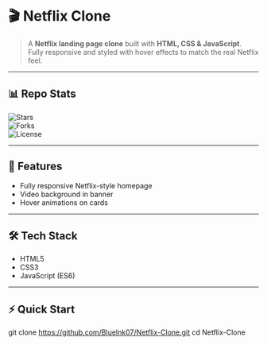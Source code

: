 # 🎬 Netflix Clone  

> A **Netflix landing page clone** built with **HTML, CSS & JavaScript**.  
> Fully responsive and styled with hover effects to match the real Netflix feel.  

---

## 📊 Repo Stats
![Stars](https://img.shields.io/github/stars/BlueInk07/Netflix-Clone?style=social)  
![Forks](https://img.shields.io/github/forks/BlueInk07/Netflix-Clone?style=social)  
![License](https://img.shields.io/github/license/BlueInk07/Netflix-Clone)  

---

## 🚀 Features
- Fully responsive Netflix-style homepage  
- Video background in banner  
- Hover animations on cards  

---

## 🛠️ Tech Stack
- HTML5  
- CSS3  
- JavaScript (ES6)  

---

## ⚡ Quick Start
git clone https://github.com/BlueInk07/Netflix-Clone.git
cd Netflix-Clone
